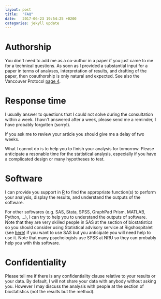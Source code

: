 ```yaml
---
layout: post
title:  "FAQ"
date:   2017-06-23 19:54:25 +0200
categories: jekyll update
---
```


# Authorship

You don't need to add me as a co-author in a paper if you just came to
me for a technical questions. As soon as I provided a substantial
input for a paper in terms of analyses, interpretation of results, and
drafting of the paper, then coauthorship is only natural and
expected. See also the Vancouver
Protocol
[page 4](http://www.research.mq.edu.au/documents/policies/Vancouver.pdf).

# Response time 

I usually answer to questions that I could not solve during the
consultation within a week. I havn't answered after a week, please
send me a reminder, I have probably forgotten (sorry!).

If you ask me to review your article you should give me a delay of
two weeks.

What I cannot do is to help you to finish your analysis for
tomorrow. Please anticipate a resonable time for the statistical
analysis, especially if you have a complicated design or many
hypotheses to test.

# Software

I can provide you support in [R](https://www.r-project.org/) to find
the appropriate function(s) to perform your analysis, display the
results, and understand the outputs of the software.

For other softwares (e.g. SAS, Stata, SPSS, GraphPad Prism, MATLAB,
Python, ...), I can try to help you to understand the outputs of
software. Note that they are very skilled people in SAS at the section
of biostatistics so you should consider using Statistical advisory
service at Rigshospitalet (see
[here](http://biostat.ku.dk/statisticaladvisory/)) if you want to use
SAS but you anticipate you will need help to use it. Note that many
psychologists use SPSS at NRU so they can probably help you with this
software.

# Confidentiality

Please tell me if there is any confidentiality clause relative to your
results or your data. By default, I will not share your data with
anybody without asking you. However I may discuss the analysis with
people at the section of biostatistics (not the results but the
method).
